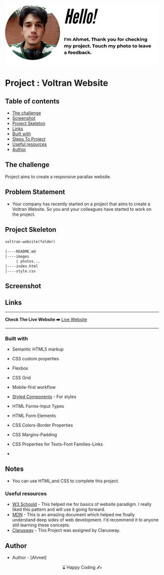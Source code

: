 <p align="center">
<a href="https://www.linkedin.com/in/ahmet-ayd%C4%B1n-2583b1199/" target="_blank"><img src="hello.png" alt="screenshot"></a>
</p>




# Project : Voltran Website 


## Table of contents

  - [The challenge](#the-challenge)
  - [Screenshot](#screenshot)
  - [Project Skeleton](#project-skeleton)
  - [Links](#links)
  - [Built with](#built-with)
  - [Steps To Project](#steps-to-project)
  - [Useful resources](#useful-resources)
- [Author](#author)


## The challenge
Project aims to create a responsive parallax website.

## Problem Statement

- Your company has recently started on a project that aims to create a Voltran Website. So you and your colleagues have started to work on the project.

## Project Skeleton 

```
voltran-website(folder)

|----README.md                   
|----images      
     | photos...
|----index.html  
|----style.css   
```

## Screenshot
<p align="center">
<a href="https://bavi-boop.github.io/voltran-website/><img src="voltran.gif" alt="screenshot" ></a>
</p>

## Links

<hr>
<b>Check The Live Website ➡️</b> <a href="https://bavi-boop.github.io/voltran-website/">Live Website</a>
<hr>


### Built with

- Semantic HTML5 markup
- CSS custom properties
- Flexbox
- CSS Grid
- Mobile-first workflow

- [Styled Components](https://styled-components.com/) - For styles
	
- HTML Forms-Input Types 

- HTML Form Elements

- CSS Colors-Border Properties

- CSS Margins-Padding

- CSS Properties for Texts-Font Families-Links


-

## Notes

- You can use HTML,and CSS to complete this project.

### Useful resources

- [W3 Schoold](https://www.w3schools.com/) - This helped me for basics of website paradigm. I really liked this pattern and will use it going forward.
- [MDN](https://developer.mozilla.org/en-US/) - This is an amazing document which helped me finally understand deep sides of web development. I'd recommend it to anyone still learning these concepts.
- [Clarusway](https://clarusway.com/aws-devops/?gclid=Cj0KCQjwr4eYBhDrARIsANPywCjMru99tYkggAXDKaHPXlmNHqGXxFtkPw_EeiIechV8YNa6bUd9DLkaAsJkEALw_wcB) - This Project was assigned by Clarusway.





## Author

- Author - [Ahmet]

<center> &#8987; Happy Coding  &#9997; </center>
